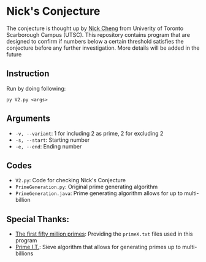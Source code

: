 # Nick's Conjecture
The conjecture is thought up by [Nick Cheng](https://www.utsc.utoronto.ca/cms/nick-cheng) from Univerity of Toronto Scarborough Campus (UTSC). This repository contains program that are designed to confirm if numbers below a certain threshold satisfies the conjecture before any further investigation.
More details will be added in the future

## Instruction
Run by doing following:
```
py V2.py <args>
```

## Arguments
- `-v, --variant`: 1 for including 2 as prime, 2 for excluding 2
- `-s, --start`: Starting number
- `-e, --end`: Ending number

## Codes
- `V2.py`: Code for checking Nick's Conjecture
- `PrimeGeneration.py`: Original prime generating algorithm
- `PrimeGeneration.java`: Prime generating algorithm allows for up to multi-billion
## Special Thanks:
- [The first fifty million primes](https://primes.utm.edu/lists/small/millions/): Providing the `primeX.txt` files used in this program
- [Prime I.T.](http://compoasso.free.fr/primelistweb/page/prime/accueil_en.php): Sieve algorithm that allows for generating primes up to multi-billions
